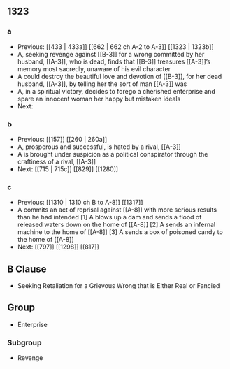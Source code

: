 ## 1323
### a
- Previous: [[433 | 433a]] [[662 | 662 ch A-2 to A-3]] [[1323 | 1323b]] 
- A, seeking revenge against [[B-3]] for a wrong committed by her husband, [[A-3]], who is dead, finds that [[B-3]] treasures [[A-3]]’s memory most sacredly, unaware of his evil character
- A could destroy the beautiful love and devotion of [[B-3]], for her dead husband, [[A-3]], by telling her the sort of man [[A-3]] was
- A, in a spiritual victory, decides to forego a cherished enterprise and spare an innocent woman her happy but mistaken ideals
- Next: 

### b
- Previous: [[157]] [[260 | 260a]] 
- A, prosperous and successful, is hated by a rival, [[A-3]]
- A is brought under suspicion as a political conspirator through the craftiness of a rival, [[A-3]]
- Next: [[715 | 715c]] [[829]] [[1280]] 

### c
- Previous: [[1310 | 1310 ch B to A-8]] [[1317]] 
- A commits an act of reprisal against [[A-8]] with more serious results than he had intended [1] A blows up a dam and sends a flood of released waters down on the home of [[A-8]] [2] A sends an infernal machine to the home of [[A-8]] [3] A sends a box of poisoned candy to the home of [[A-8]]
- Next: [[797]] [[1298]] [[817]] 

## B Clause
- Seeking Retaliation for a Grievous Wrong that is Either Real or Fancied

## Group
- Enterprise

### Subgroup
- Revenge

